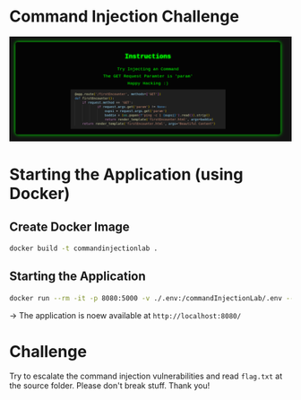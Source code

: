 # Command Injection Challenge

![Command Injection Challenge](media/landingPage.png)

# Starting the Application (using Docker)
## Create Docker Image
```bash
docker build -t commandinjectionlab .
```

## Starting the Application
```bash
docker run --rm -it -p 8080:5000 -v ./.env:/commandInjectionLab/.env --name commandinjectionlab-container commandinjectionlab
```
-> The application is noew available at `http://localhost:8080/`

# Challenge
Try to escalate the command injection vulnerabilities and read `flag.txt` at the source folder. Please don't break stuff. Thank you!
